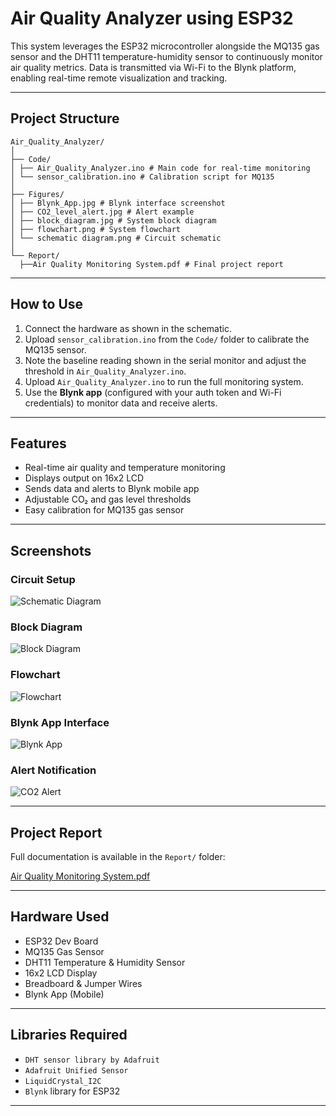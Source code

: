 # Air Quality Analyzer using ESP32

This system leverages the ESP32 microcontroller alongside the MQ135 gas sensor and the DHT11 temperature-humidity sensor to continuously monitor air quality metrics. Data is transmitted via Wi-Fi to the Blynk platform, enabling real-time remote visualization and tracking.

---

## Project Structure
```
Air_Quality_Analyzer/
│
├── Code/
│ ├── Air_Quality_Analyzer.ino # Main code for real-time monitoring
│ └── sensor_calibration.ino # Calibration script for MQ135
│
├── Figures/
│ ├── Blynk_App.jpg # Blynk interface screenshot
│ ├── CO2_level_alert.jpg # Alert example
│ ├── block_diagram.jpg # System block diagram
│ ├── flowchart.png # System flowchart
│ └── schematic diagram.png # Circuit schematic
│
└── Report/
  ├──Air Quality Monitoring System.pdf # Final project report

```
---

## How to Use

1. Connect the hardware as shown in the schematic.
2. Upload `sensor_calibration.ino` from the `Code/` folder to calibrate the MQ135 sensor.
3. Note the baseline reading shown in the serial monitor and adjust the threshold in `Air_Quality_Analyzer.ino`.
4. Upload `Air_Quality_Analyzer.ino` to run the full monitoring system.
5. Use the **Blynk app** (configured with your auth token and Wi-Fi credentials) to monitor data and receive alerts.

---

## Features

- Real-time air quality and temperature monitoring
- Displays output on 16x2 LCD
- Sends data and alerts to Blynk mobile app
- Adjustable CO₂ and gas level thresholds
- Easy calibration for MQ135 gas sensor

---

## Screenshots

### Circuit Setup
![Schematic Diagram](Air_Quality_Analyzer/Figures/schematic_diagram.png)

### Block Diagram
![Block Diagram](Air_Quality_Analyzer/Figures/block_diagram.png)

### Flowchart
![Flowchart](Air_Quality_Analyzer/Figures/flowchart.png)

### Blynk App Interface
![Blynk App](Air_Quality_Analyzer/Figures/Blynk_App.jpg)

### Alert Notification
![CO2 Alert](Air_Quality_Analyzer/Figures/CO2_level_alert.jpg)

---

## Project Report

Full documentation is available in the `Report/` folder:

[Air Quality Monitoring System.pdf](Air_Quality_Analyzer/Report/Air%20Quality%20Monitoring%20System.pdf)

---

## Hardware Used

- ESP32 Dev Board
- MQ135 Gas Sensor
- DHT11 Temperature & Humidity Sensor
- 16x2 LCD Display
- Breadboard & Jumper Wires
- Blynk App (Mobile)

---

## Libraries Required

- `DHT sensor library by Adafruit`
- `Adafruit Unified Sensor`
- `LiquidCrystal_I2C`
- `Blynk` library for ESP32

---
 



